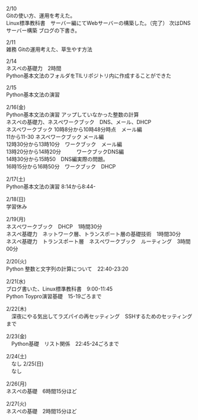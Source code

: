 2/10<br>
  Gitの使い方、運用を考えた。<br>
  Linux標準教科書　サーバー編にてWebサーバーの構築した。（完了）
  次はDNSサーバー構築
  ブログの下書き。<br>

2/11<br>
  雑務
  Gitの運用考えた、草生やす方法<br>

2/14<br>
  ネスぺの基礎力　2時間<br>
  Python基本文法のフォルダをTILリポジトリ内に作成することができた<br>

2/15<br>
  Python基本文法の演習<br>

2/16(金)<br>
 Python基本文法の演習 アップしていなかった整数の計算<br>
 ネスぺの基礎力、ネスぺワークブック　DNS、メール、DHCP<br>
 ネスペワークブック 10時8分から10時48分時点　メール編<br>
 11から11-30 ネスペワークブック メール編<br>
 12時30分から13時10分　ワークブック　メール編<br>
 13時20分から14時20分　　　ワークブックDNS編<br>
 14時30分から15時50　DNS編実際の問題。<br>
 16時15分から16時50分　ワークブック　DHCP<br>

2/17(土)<br>
 Python基本文法の演習 8:14から8:44-<br>

2/18(日)<br>
 学習休み<br>

2/19(月)<br>
 ネスぺワークブック　DHCP　1時間30分<br>
 ネスぺ基礎力　ネットワーク層、トランスポート層の基礎技術　1時間30分<br>
 ネスぺ基礎力　トランスポート層　ネスぺワークブック　ルーティング　3時間00分<br>

2/20(火)<br>
 Python 整数と文字列の計算について　22:40-23:20<br>

2/21(水)<br>
 ブログ書いた、Linux標準教科書　9:00-11:45<br>
 Python Toypro演習基礎　15-19ごろまで<br>

 2/22(木)<br>
　深夜にやる気出してラズパイの再セッティング　SSHするためのセッティングまで <br>

 2/23(金)<br>
　Python基礎　リスト関係　22:45-24ごろまで<br>

 2/24(土)<br>
　なし
 2/25(日)<br>
　なし
 
 2/26(月)<br>
ネスぺの基礎　6時間15分ほど　

2/27(火)<br>
 ネスぺの基礎　2時間15分ほど　